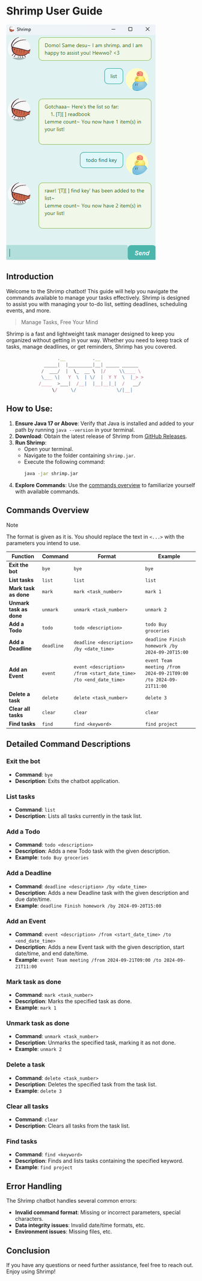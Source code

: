 Shrimp User Guide
==
![Shrimp UI](./Ui.png)

## Introduction
Welcome to the Shrimp chatbot! This guide will help you navigate the commands available to manage your tasks effectively. Shrimp is designed to assist you with managing your to-do list, setting deadlines, scheduling events, and more.

> Manage Tasks, Free Your Mind

Shrimp is a fast and lightweight task manager designed to keep you organized without getting in your way. Whether you need to keep track of tasks, manage deadlines, or get reminders, Shrimp has you covered.

```javascript
                   .__          .__               
              _____|  |_________|__| _____ ______ 
             /  ___/  |  \_  __ \  |/     \\____ \
             \___ \|   Y  \  | \/  |  Y Y  \  |_> >
            /____  >___|  /__|  |__|__|_|  /   __/
                 \/     \/               \/|__|    
```

## How to Use:

1. **Ensure Java 17 or Above**: Verify that Java is installed and added to your path by running `java --version` in your terminal.
2. **Download**: Obtain the latest release of Shrimp from [GitHub Releases](https://github.com/RadieonAjax/ip/releases).
3. **Run Shrimp**:
    - Open your terminal.
    - Navigate to the folder containing `shrimp.jar`.
    - Execute the following command:
      ```bash
      java -jar shrimp.jar
      ```
4. **Explore Commands**: Use the [commands overview](#commands-overview) to familiarize yourself with available commands.

## Commands Overview
> [!NOTE]
> The format is given as it is. You should replace the text in `<...>` with the parameters you intend to use.

| **Function**            | **Command** | **Format**                                                        | **Example**                                                      |
|-------------------------|-------------|-------------------------------------------------------------------|------------------------------------------------------------------|
| **Exit the bot**        | `bye`       | `bye`                                                             | `bye`                                                            |
| **List tasks**          | `list`      | `list`                                                            | `list`                                                           |
| **Mark task as done**   | `mark`      | `mark <task_number>`                                              | `mark 1`                                                         |
| **Unmark task as done** | `unmark`    | `unmark <task_number>`                                            | `unmark 2`                                                       |
| **Add a Todo**          | `todo`      | `todo <description>`                                              | `todo Buy groceries`                                             |
| **Add a Deadline**      | `deadline`  | `deadline <description> /by <date_time>`                          | `deadline Finish homework /by 2024-09-20T15:00`                  |
| **Add an Event**        | `event`     | `event <description> /from <start_date_time> /to <end_date_time>` | `event Team meeting /from 2024-09-21T09:00 /to 2024-09-21T11:00` |
| **Delete a task**       | `delete`    | `delete <task_number>`                                            | `delete 3`                                                       |
| **Clear all tasks**     | `clear`     | `clear`                                                           | `clear`                                                          |
| **Find tasks**          | `find`      | `find <keyword>`                                                  | `find project`                                                   |

## Detailed Command Descriptions
### Exit the bot
- **Command**: `bye`
- **Description**: Exits the chatbot application.

### List tasks
- **Command**: `list`
- **Description**: Lists all tasks currently in the task list.

### Add a Todo
- **Command**: `todo <description>`
- **Description**: Adds a new Todo task with the given description.
- **Example**: `todo Buy groceries`

### Add a Deadline
- **Command**: `deadline <description> /by <date_time>`
- **Description**: Adds a new Deadline task with the given description and due date/time.
- **Example**: `deadline Finish homework /by 2024-09-20T15:00`

### Add an Event
- **Command**: `event <description> /from <start_date_time> /to <end_date_time>`
- **Description**: Adds a new Event task with the given description, start date/time, and end date/time.
- **Example**: `event Team meeting /from 2024-09-21T09:00 /to 2024-09-21T11:00`

### Mark task as done
- **Command**: `mark <task_number>`
- **Description**: Marks the specified task as done.
- **Example**: `mark 1`

### Unmark task as done
- **Command**: `unmark <task_number>`
- **Description**: Unmarks the specified task, marking it as not done.
- **Example**: `unmark 2`

### Delete a task
- **Command**: `delete <task_number>`
- **Description**: Deletes the specified task from the task list.
- **Example**: `delete 3`

### Clear all tasks
- **Command**: `clear`
- **Description**: Clears all tasks from the task list.

### Find tasks
- **Command**: `find <keyword>`
- **Description**: Finds and lists tasks containing the specified keyword.
- **Example**: `find project`

## Error Handling

The Shrimp chatbot handles several common errors:
- **Invalid command format**: Missing or incorrect parameters, special characters.
- **Data integrity issues**: Invalid date/time formats, etc.
- **Environment issues**: Missing files, etc.

## Conclusion

If you have any questions or need further assistance, feel free to reach out. Enjoy using Shrimp!
